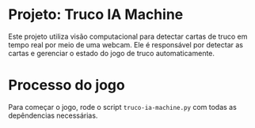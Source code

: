 # Projeto: Truco IA Machine
Este projeto utiliza visão computacional para detectar cartas de truco em tempo real por meio de uma webcam. Ele é responsável por detectar as cartas e gerenciar o estado do jogo de truco automaticamente.

# Processo do jogo
Para começar o jogo, rode o script <code>truco-ia-machine.py</code> com todas as depêndencias necessárias.
